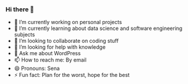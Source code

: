 ### Hi there 👋
- 🔭 I’m currently working on personal projects
- 🌱 I’m currently learning about data science and software engineering subjects
- 👯 I’m looking to collaborate on coding stuff
- 🤔 I’m looking for help with knowledge
- 💬 Ask me about WordPress
- 📫 How to reach me: By email
- 😄 Pronouns: Sena
- ⚡ Fun fact: Plan for the worst, hope for the best

<!--
**seynath/seynath** is a ✨ _special_ ✨ repository because its `README.md` (this file) appears on your GitHub profile.

Here are some ideas to get you started:

- 🔭 I’m currently working on personal projects
- 🌱 I’m currently learning about data science and software engineering subjects
- 👯 I’m looking to collaborate on coding stuff
- 🤔 I’m looking for help with knowledge
- 💬 Ask me about WordPress
- 📫 How to reach me: By email
- 😄 Pronouns: Sena
- ⚡ Fun fact: Plan for the worst, hope for the best
-->
